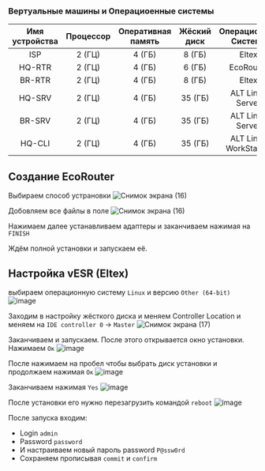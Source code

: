 ### Вертуальные машины и Операциоенные системы


| Имя устройства | Процессор | Оперативная память | Жёский диск |     Операционная Система   |
| :------------: | :-------: |  :---------------: | :---------: |       :-------------:      |
| ISP            |  2 (ГЦ)   |        4 (ГБ)      |   8 (ГБ)    |            Eltex           |
| HQ-RTR         |  2 (ГЦ)   |        4 (ГБ)      |   6 (ГБ)    |          EcoRouter         |
| BR-RTR         |  2 (ГЦ)   |        4 (ГБ)      |   8 (ГБ)    |            Eltex           |
| HQ-SRV         |  2 (ГЦ)   |        4 (ГБ)      |  35 (ГБ)    |      ALT Linux Server      |
| BR-SRV         |  2 (ГЦ)   |        4 (ГБ)      |  35 (ГБ)    |      ALT Linux Server      |
| HQ-CLI         |  2 (ГЦ)   |        4 (ГБ)      |  35 (ГБ)    |    ALT Linux WorkStation   |\



## Создание EcoRouter

Выбираем способ устрановки
![Снимок экрана (16)](https://github.com/user-attachments/assets/da14de94-a11c-4c27-936e-a276c464757d)

Добовляем все файлы в поле
![Снимок экрана (16)](https://github.com/user-attachments/assets/33036248-ba78-42b5-8a5c-353c7205b6d6)

Нажимаем далее устанавливаем адаптеры и заканчиваем нажимая на `FINISH`

Ждём полной установки и запускаем её.

## Настройка vESR (Eltex)

выбираем операционную систему `Linux` и версию `Other (64-bit)`
![image](https://github.com/user-attachments/assets/eabec62d-339c-4b88-8393-1a25f4aff5fe)

Заходим в настройку жёсткого диска и меняем Controller Location и меняем на `IDE controller 0` -> `Master`
![Снимок экрана (17)](https://github.com/user-attachments/assets/48967970-8627-4a79-869f-ea547d07cba6)

Заканчиваем и запускаем.
После этого открывается окно установки. Нажимаем `Ок`
![image](https://github.com/user-attachments/assets/0d548c64-7f71-4a51-b12f-a4708f473e08)

После нажимаем на пробел чтобы выбрать диск установки и продолжаем нажимая `Ок`
![image](https://github.com/user-attachments/assets/834b0f0c-a129-4548-a964-2e38b2a95654)

Заканчиваем нажимая `Yes`
![image](https://github.com/user-attachments/assets/4acb0e3b-2d70-4523-a54f-5425544a56de)

После установки его нужно перезагрузить командой `reboot`
![image](https://github.com/user-attachments/assets/fddab497-806d-4784-b748-b0fe5454c8b9)

После запуска входим:
- Login `admin`
- Password `password`
- И настраиваем новый пароль password `P@ssw0rd`
- Сохраняем прописывая `commit` и `confirm`
